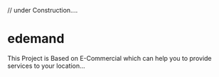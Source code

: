 // under Construction....
# edemand 
This Project is Based on E-Commercial 
which can help you to provide services to your location...


